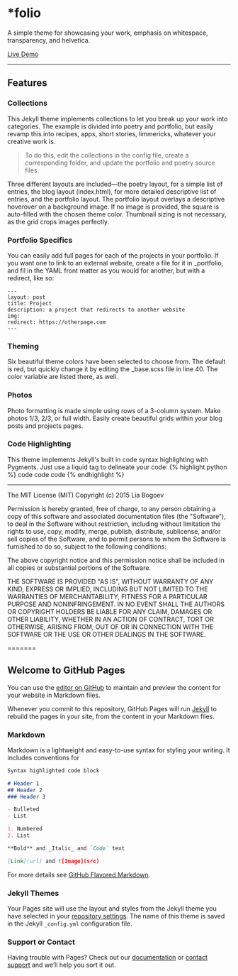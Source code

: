 # *folio
A simple theme for showcasing your work, emphasis on whitespace, transparency, and helvetica. 


<a href="http://liabogoev.com/-folio">Live Demo</a>

<hr/>


## Features

### Collections
This Jekyll theme implements collections to let you break up your work into categories. The example is divided into poetry and portfolio, but easily revamp this into recipes, apps, short stories, limmericks, whatever your creative work is. 
> To do this, edit the collections in the config file, create a corresponding folder, and update the portfolio and poetry source files. 

Three different layouts are included—the poetry layout, for a simple list of entries, the blog layout (index.html), for more detailed descriptive list of entries, and the portfolio layout. The portfolio layout overlays a descriptive hoverover on a background image. If no image is provided, the square is auto-filled with the chosen theme color. Thumbnail sizing is not necessary, as the grid crops images perfectly. 

### Portfolio Specifics
You can easily add full pages for each of the projects in your portfolio. If you want one to link to an external website, create a file for it in _portfolio, and  fil in the YAML front matter as you would for another, but with a redirect, like so: 

	---
	layout: post
	title: Project
	description: a project that redirects to another website
	img:
	redirect: https://otherpage.com
	--- 

### Theming
Six beautiful theme colors have been selected to choose from. The default is red, but quickly change it by editing the _base.scss file in line 40. The color variable are listed there, as well. 

### Photos
Photo formatting is made simple using rows of a 3-column system. Make photos 1/3, 2/3, or full width. Easily create beautiful grids within your blog posts and projects pages. 

### Code Highlighting
This theme implements Jekyll's built in code syntax highlighting with Pygments. Just use a liquid tag to delineate your code: 
{% highlight python %}
	code code code
{% endhighlight %}


<hr/>
The MIT License (MIT)
Copyright (c) 2015 Lia Bogoev

Permission is hereby granted, free of charge, to any person obtaining a copy of this software and associated documentation files (the "Software"), to deal in the Software without restriction, including without limitation the rights to use, copy, modify, merge, publish, distribute, sublicense, and/or sell copies of the Software, and to permit persons to whom the Software is furnished to do so, subject to the following conditions:

The above copyright notice and this permission notice shall be included in all copies or substantial portions of the Software.

THE SOFTWARE IS PROVIDED "AS IS", WITHOUT WARRANTY OF ANY KIND, EXPRESS OR IMPLIED, INCLUDING BUT NOT LIMITED TO THE WARRANTIES OF MERCHANTABILITY, FITNESS FOR A PARTICULAR PURPOSE AND NONINFRINGEMENT. IN NO EVENT SHALL THE AUTHORS OR COPYRIGHT HOLDERS BE LIABLE FOR ANY CLAIM, DAMAGES OR OTHER LIABILITY, WHETHER IN AN ACTION OF CONTRACT, TORT OR OTHERWISE, ARISING FROM, OUT OF OR IN CONNECTION WITH THE SOFTWARE OR THE USE OR OTHER DEALINGS IN THE SOFTWARE.

=======
## Welcome to GitHub Pages

You can use the [editor on GitHub](https://github.com/kevintang129/blog/edit/master/README.md) to maintain and preview the content for your website in Markdown files.

Whenever you commit to this repository, GitHub Pages will run [Jekyll](https://jekyllrb.com/) to rebuild the pages in your site, from the content in your Markdown files.

### Markdown

Markdown is a lightweight and easy-to-use syntax for styling your writing. It includes conventions for

```markdown
Syntax highlighted code block

# Header 1
## Header 2
### Header 3

- Bulleted
- List

1. Numbered
2. List

**Bold** and _Italic_ and `Code` text

[Link](url) and ![Image](src)
```

For more details see [GitHub Flavored Markdown](https://guides.github.com/features/mastering-markdown/).

### Jekyll Themes

Your Pages site will use the layout and styles from the Jekyll theme you have selected in your [repository settings](https://github.com/kevintang129/blog/settings). The name of this theme is saved in the Jekyll `_config.yml` configuration file.

### Support or Contact

Having trouble with Pages? Check out our [documentation](https://help.github.com/categories/github-pages-basics/) or [contact support](https://github.com/contact) and we’ll help you sort it out.
